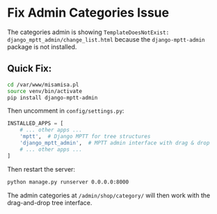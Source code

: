 # Fix Admin Categories Issue

The categories admin is showing `TemplateDoesNotExist: django_mptt_admin/change_list.html` because the `django-mptt-admin` package is not installed.

## Quick Fix:

```bash
cd /var/www/misamisa.pl
source venv/bin/activate
pip install django-mptt-admin
```

Then uncomment in `config/settings.py`:
```python
INSTALLED_APPS = [
    # ... other apps ...
    'mptt',  # Django MPTT for tree structures
    'django_mptt_admin',  # MPTT admin interface with drag & drop
    # ... other apps ...
]
```

Then restart the server:
```bash
python manage.py runserver 0.0.0.0:8000
```

The admin categories at `/admin/shop/category/` will then work with the drag-and-drop tree interface. 
